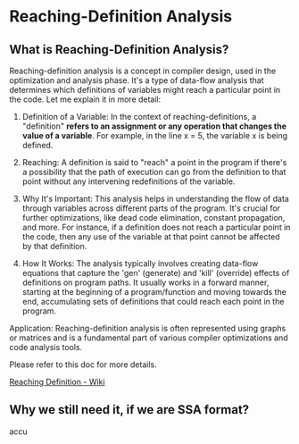 # Reaching-Definition Analysis

## What is Reaching-Definition Analysis?
Reaching-definition analysis is a concept in compiler design, used in the optimization and analysis phase. It's a type of data-flow analysis that determines which definitions of variables might reach a particular point in the code. Let me explain it in more detail:

1. Definition of a Variable: In the context of reaching-definitions, a "definition" **refers to an assignment or any operation that changes the value of a variable**. For example, in the line x = 5, the variable x is being defined.

2. Reaching: A definition is said to "reach" a point in the program if there's a possibility that the path of execution can go from the definition to that point without any intervening redefinitions of the variable.

3. Why It's Important: This analysis helps in understanding the flow of data through variables across different parts of the program. It's crucial for further optimizations, like dead code elimination, constant propagation, and more. For instance, if a definition does not reach a particular point in the code, then any use of the variable at that point cannot be affected by that definition.

4. How It Works: The analysis typically involves creating data-flow equations that capture the 'gen' (generate) and 'kill' (override) effects of definitions on program paths. It usually works in a forward manner, starting at the beginning of a program/function and moving towards the end, accumulating sets of definitions that could reach each point in the program.

Application: Reaching-definition analysis is often represented using graphs or matrices and is a fundamental part of various compiler optimizations and code analysis tools.

Please refer to this doc for more details.

[Reaching Definition - Wiki](../../../webdoc/Reaching_definition-Wikipedia.pdf)

## Why we still need it, if we are SSA format?
accu 

